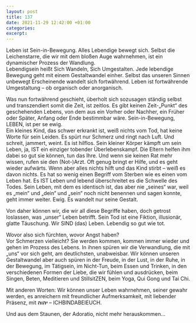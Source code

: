 ```yaml
---
layout: post
title: 137
date: 2021-11-29 12:42:00 +01:00
categories: 
excerpt: 
---
```


Leben ist Sein-in-Bewegung. Alles Lebendige bewegt sich. Selbst die Leichenstarre, die wir mit dem bloßen Auge wahrnehmen, ist ein dynamischer Prozess der Wandlung.\
Lebendigsein heißt Sich Wandeln, Sich Umgestalten. Jede lebendige Bewegung geht mit einem Gestaltwandel einher. Selbst das unseren Sinnen unbewegt Erscheinende wandelt sich fortwährend. Leben ist fortwährende Umgestaltung – ob organisch oder anorganisch.

Was nun fortwährend geschieht, überholt sich sozusagen ständig selbst und transzendiert somit die Zeit, ist zeitlos. Es gibt keinen Zeit-„Punkt“ des geschehenden Lebens, von dem aus ein Vorher oder Nachher, ein Früher oder Später, Anfang oder Ende bestimmbar wäre. Sein-in-Bewegung, LEBEN, ist per se ewig.\
Ein kleines Kind, das schwer erkrankt ist, weiß nichts vom Tod, hat keine Worte für sein Leiden. Es spürt nur Schmerz und ringt nach Luft. Und schreit, jammert, weint. Es ist hilflos. Sein kleiner Körper kämpft um sein Leben, ja, IST ein einziger tobender Überlebenskampf. Die Eltern helfen ihm dabei so gut sie können, tun das Ihre. Und wenn sie keinen Rat mehr wissen, rufen sie den (Not-)Arzt. Oft genug bringt er Hilfe, und es geht wieder aufwärts. Wenn aber alles nichts hilft und das Kind stirbt – weiß es davon nichts. Es hat so wenig einen Begriff vom Sterben wie es einen vom Leben hat. Es IST Leben und lebend überschreitet es die Schwelle des Todes. Sein Leben, mit dem es identisch ist, das aber nie „seines“ war, weil es „mein“ und „dein“ und „sein“ noch nicht benennen und sagen konnte, geht immer weiter. Ewig. Es wandelt nur seine Gestalt.

Von daher können wir, die wir all diese Begriffe haben, doch getrost loslassen, was „unser“ Leben betrifft. Sein Tod ist eine Fiktion, illusionär, glatte Täuschung. Wir SIND (das) Leben. Lebendig so gut wie tot.

Wovor also sich fürchten, wovor Angst haben?\
Vor Schmerzen vielleicht? Sie werden kommen, kommen immer wieder und gehen im Prozess des Lebens. In ihnen spüren wir die Verwandlung, die mit „uns“ vor sich geht, am deutlichsten, unabweisbar. Wir können unseren Gestaltwandel aber auch spüren in der Freude, in der Lust, in der Ruhe, in der Bewegung, im Tätigsein, im Nicht-Tun, beim Essen und Trinken, in den verschiedenen Formen der Liebe, die wir fühlen und ausdrücken, beim Singen, Beten, Meditieren und StillsitZEN, beim Yoga, Qui Gong und Tai Chi.

Mit anderen Worten: Wir können unser Leben wahrnehmen, seiner gewahr werden, es anreichern mit freundlicher Aufmerksamkeit, mit liebender Präsenz, mit **יהוה** – ICHBINDABEIEUCH.

Und aus dem Staunen, der Adoratio, nicht mehr herauskommen…
